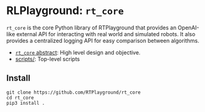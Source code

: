 # RLPlayground: ``rt_core``

``rt_core`` is the core Python library of RTPlayground that provides an OpenAI-like external API for interacting with real world and simulated robots. It also provides a centralized logging API for easy comparison between algorithms.

- [``rt_core`` abstract](https://github.com/RTPlayground/rt_core/blob/main/etc/abstract/abstract.pdf): High level design and objective.
- [scripts/](https://github.com/RTPlayground/rt_core/blob/main/scripts): Top-level scripts

## Install

```console
git clone https://github.com/RTPlayground/rt_core
cd rt_core
pip3 install .
```
